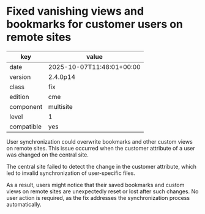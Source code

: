 [//]: # (werk v2)
# Fixed vanishing views and bookmarks for customer users on remote sites

key        | value
---------- | ---
date       | 2025-10-07T11:48:01+00:00
version    | 2.4.0p14
class      | fix
edition    | cme
component  | multisite
level      | 1
compatible | yes

User synchronization could overwrite bookmarks and other custom views on remote sites. This issue occurred when the customer
attribute of a user was changed on the central site.

The central site failed to detect the change in the customer attribute, which led to invalid synchronization of user-specific
files.

As a result, users might notice that their saved bookmarks and custom views on remote sites are unexpectedly reset or lost
after such changes. No user action is required, as the fix addresses the synchronization process automatically.
